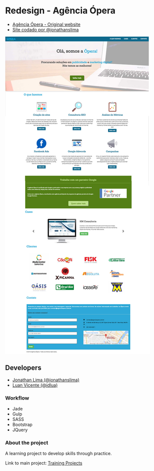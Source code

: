 # Redesign - Agência Ópera

- [Agência Ópera - Original website](http://www.agenciaopera.com.br/index.html)
- [Site codado por @jonathanslima](http://jonathanslima.com.br/redesign-opera/)

![Layout](src/layout.jpg)

## Developers
- [Jonathan Lima (@jonathanslima)](https://github.com/jonathanslima)
- [Luan Vicente (@idlua)](https://github.com/idlua)


### Workflow
- Jade
- Gulp
- SASS
- Bootstrap
- JQuery

### About the project

A learning project to develop skills through practice.

Link to main project: [Training Projects](https://github.com/training-projects)
